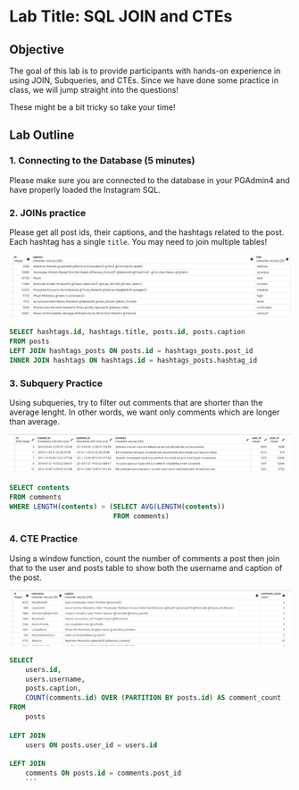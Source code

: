 # Lab Title: SQL JOIN and CTEs

## Objective
The goal of this lab is to provide participants with hands-on experience in using JOIN, Subqueries, and CTEs. Since we have done some practice in class, we will jump straight into the questions!

These might be a bit tricky so take your time! 

## Lab Outline

### 1. Connecting to the Database (5 minutes)
Please make sure you are connected to the database in your PGAdmin4 and have properly loaded the Instagram SQL.


### 2. JOINs practice

Please get all post ids, their captions, and the hashtags related to the post. Each hashtag has a single `title`. You may need to join multiple tables!

![Alt text](images\q1.png)

```sql
SELECT hashtags.id, hashtags.title, posts.id, posts.caption
FROM posts
LEFT JOIN hashtags_posts ON posts.id = hashtags_posts.post_id
INNER JOIN hashtags ON hashtags.id = hashtags_posts.hashtag_id
```
### 3. Subquery Practice

Using subqueries, try to filter out comments that are shorter than the average lenght. In other words, we want only comments which are longer than average.

![Alt text](images\q2.png)

```sql
SELECT contents
FROM comments
WHERE LENGTH(contents) > (SELECT AVG(LENGTH(contents))
						  FROM comments)
```

### 4. CTE Practice

Using a window function, count the number of comments a post then join that to the user and posts table to show both the username and caption of the post.

![Alt text](images\q3.png)

```sql
SELECT
    users.id,
    users.username,
    posts.caption,
    COUNT(comments.id) OVER (PARTITION BY posts.id) AS comment_count
FROM
    posts

LEFT JOIN
    users ON posts.user_id = users.id
	
LEFT JOIN
    comments ON posts.id = comments.post_id
	```